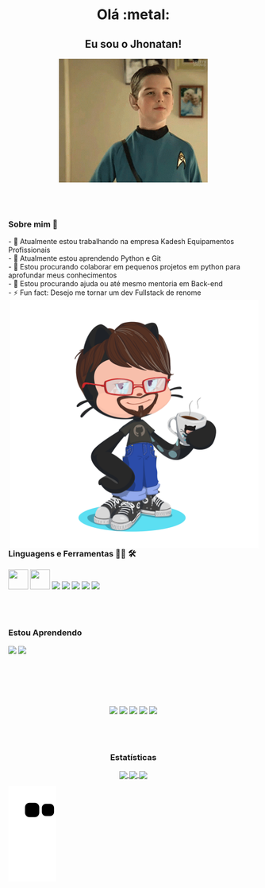 <div>
  <h1 align="center"> Olá :metal: </h1>
  
  <h2 align="center"> Eu sou o Jhonatan! </h2>
</div>

<div align="center">
<img hight="200" width="300" alt="GIF" align="center" src="assests/young-sheldon-spock.gif">
</div>

</br>
</br>
</br>

<div>
   <h3>Sobre mim 💬</h3>  
- 🔭 Atualmente estou trabalhando na empresa Kadesh Equipamentos Profissionais  </br>
- 🌱 Atualmente estou aprendendo Python e Git  </br>
- 👯 Estou procurando colaborar em pequenos projetos em python para aprofundar meus conhecimentos  </br>
- 🤔 Estou procurando ajuda ou até mesmo mentoria em Back-end  </br>
- ⚡ Fun fact: Desejo me tornar um dev Fullstack de renome
</div>

<img heigth="1000" width="500" align="right" src="assests/octocat-1689183443436.png">

</br>
</br>
</br>

<div>
  <h3> Linguagens e Ferramentas 👨‍💻 🛠 </h3>
  
  <img width="40" height="40" src="https://cdn.jsdelivr.net/gh/devicons/devicon/icons/python/python-original.svg" />
  <img width="40" height="40" src="https://cdn.jsdelivr.net/gh/devicons/devicon/icons/pycharm/pycharm-original.svg" />
  <img width="40" heigth="40" src="https://cdn.jsdelivr.net/gh/devicons/devicon/icons/git/git-original.svg" />
  <img width="40" heigth="40" src="https://cdn.jsdelivr.net/gh/devicons/devicon/icons/github/github-original.svg" />
  <img width="40" heigth="40" src="https://cdn.jsdelivr.net/gh/devicons/devicon/icons/mysql/mysql-original.svg" />
  <img width="40" heigth="40" src="https://cdn.jsdelivr.net/gh/devicons/devicon/icons/postgresql/postgresql-plain.svg" />
  <img width="40" heigth="40" src="https://cdn.jsdelivr.net/gh/devicons/devicon/icons/vscode/vscode-original.svg" />
</div>

</br>
</br>
</br>

<div>
  <h3>Estou Aprendendo</h3>
  
  <img width="50" heigth="50" src="https://cdn.jsdelivr.net/gh/devicons/devicon/icons/python/python-original-wordmark.svg" />
  <img width="60" heigth="60" src="https://cdn.jsdelivr.net/gh/devicons/devicon/icons/git/git-original-wordmark.svg" />
</div>

</br>
</br>
</br>

<div align="center"> </br></br></br>
<a href="https://www.youtube.com/@sabugo1176" target="_blank"><img src="https://img.shields.io/badge/YouTube-FF0000?style=for-the-badge&logo=youtube&logoColor=white" target="_blank"></a>
<a href="https://instagram.com/jhonatan_ods0" target="_blank"><img src="https://img.shields.io/badge/-Instagram-%23E4405F?style=for-the-badge&logo=instagram&logoColor=white" target="_blank"></a>
<a href="https://www.twitch.tv/xabugo" target="_blank"><img src="https://img.shields.io/badge/Twitch-9146FF?style=for-the-badge&logo=twitch&logoColor=white" target="_blank"></a>
<a href = "mailto:jhonatan.ods15@gmail.com"><img src="https://img.shields.io/badge/Gmail-D14836?style=for-the-badge&logo=gmail&logoColor=white" target="_blank"></a>
<a href="https://www.linkedin.com/in/jhonatan-oliveira-dos-santos-454850181" target="_blank"><img src="https://img.shields.io/badge/-LinkedIn-%230077B5?style=for-the-badge&logo=linkedin&logoColor=white" target="_blank"></a>   
</div>

</br>
</br>
</br>

<div align="center">
  <h3> Estatísticas </h3>
  <a href="https://github.com/JhonatanSabugo">
  <img height="180em"   align="center" src="https://github-readme-stats.vercel.app/api?username=JhonatanSabugo&show_icons=true&theme=react&include_all_commits=true&count_private=true"/>
  <img height="180em"  align="center" src="https://github-readme-stats.vercel.app/api/top-langs/?username=JhonatanSabugo&layout=compact&langs_count=7&theme=react" />
  <img height="180em"  align="center" src="https://github-readme-stats.vercel.app/api/pin/?username=JhonatanSabugo&repo=JhonatanSabugo&theme=react" />  
</div>

![snake gif](https://github.com/JhonatanSabugo/JhonatanSabugo/blob/output/github-contribution-grid-snake.svg)
